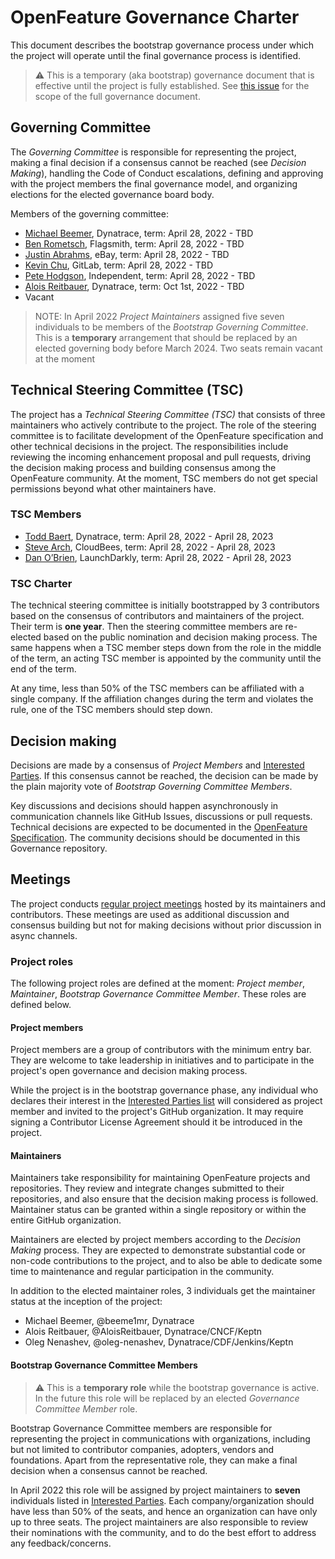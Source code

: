 # OpenFeature Governance Charter

This document describes the bootstrap governance process under which the project will operate
until the final governance process is identified.

> :warning: This is a temporary (aka bootstrap) governance document that
> is effective until the project is fully established.
> See [this issue](https://github.com/open-feature/governance/issues/11) for the scope of the full governance document.

## Governing Committee

The _Governing Committee_ is responsible for
representing the project,
making a final decision if a consensus cannot be reached (see _Decision Making_),
handling the Code of Conduct escalations,
defining and approving with the project members the final governance model,
and organizing elections for the elected governance board body.

Members of the governing committee:

- [Michael Beemer](https://github.com/beeme1mr), Dynatrace, term: April 28, 2022 - TBD
- [Ben Rometsch](https://github.com/dabeeeenster), Flagsmith, term: April 28, 2022 - TBD
- [Justin Abrahms](https://github.com/justinabrahms), eBay, term: April 28, 2022 - TBD
- [Kevin Chu](https://github.com/kbychu), GitLab, term: April 28, 2022 - TBD
- [Pete Hodgson](https://github.com/moredip), Independent, term: April 28, 2022 - TBD
- [Alois Reitbauer](https://github.com/aloisreitbauer), Dynatrace, term: Oct 1st, 2022 - TBD
- Vacant

> NOTE:
> In April 2022 _Project Maintainers_ assigned five seven individuals to be members of the _Bootstrap Governing Committee_.
> This is a **temporary** arrangement that should be replaced by an elected governing body before March 2024.
> Two seats remain vacant at the moment

## Technical Steering Committee (TSC)

The project has a _Technical Steering Committee (TSC)_
that consists of three maintainers who actively contribute to the project.
The role of the steering committee is to facilitate development of the
OpenFeature specification and other technical decisions in the project.
The responsibilities include reviewing the incoming enhancement proposal and pull requests,
driving the decision making process
and building consensus among the OpenFeature community.
At the moment, TSC members do not get special permissions beyond what other maintainers have.

### TSC Members

- [Todd Baert](https://github.com/toddbaert), Dynatrace, term: April 28, 2022 - April 28, 2023
- [Steve Arch](https://github.com/agentgonzo), CloudBees, term: April 28, 2022 - April 28, 2023
- [Dan O’Brien](https://github.com/InTheCloudDan), LaunchDarkly, term: April 28, 2022 - April 28, 2023

### TSC Charter

The technical steering committee is initially bootstrapped by 3 
contributors based on the consensus of contributors and maintainers of the project.
Their term is **one year**. 
Then the steering committee members are re-elected based on the public nomination and decision making process.
The same happens when a TSC member steps down from the role in the middle of the term,
an acting TSC member is appointed by the community until the end of the term.

At any time, less than 50% of the TSC members can be affiliated with a single company.
If the affiliation changes during the term and violates the rule,
one of the TSC members should step down.

## Decision making

Decisions are made by a consensus of _Project Members_ and [Interested Parties](./interested-parties.md).
If this consensus cannot be reached,
the decision can be made by the plain majority vote of _Bootstrap Governing Committee Members_.

<!-- TODO: List founding members or delegate the decision to CDF TAG App Delivery or another entity -->

Key discussions and decisions should happen asynchronously in communication channels like GitHub Issues, discussions or pull requests.
Technical decisions are expected to be documented in the
[OpenFeature Specification](https://github.com/open-feature/spec).
The community decisions should be documented in this Governance repository.

## Meetings

The project conducts [regular project meetings](https://github.com/open-feature/community#meetings-and-events)
hosted by its maintainers and contributors.
These meetings are used as additional discussion and consensus building
but not for making decisions without prior discussion in async channels.

### Project roles

The following project roles are defined at the moment:
_Project member_,
_Maintainer_,
_Bootstrap Governance Committee Member_.
These roles are defined below.

#### Project members

Project members are a group of contributors with the minimum entry bar.
They are welcome to take leadership in initiatives
and to participate in the project's open governance and decision making process.

While the project is in the bootstrap governance phase,
any individual who declares their interest in the [Interested Parties list](./interested-parties.md) will considered as project member and invited to the project's GitHub organization.
It may require signing a Contributor License Agreement should it be introduced in the project.

#### Maintainers

Maintainers take responsibility for maintaining OpenFeature projects and repositories.
They review and integrate changes submitted to their repositories,
and also ensure that the decision making process is followed.
Maintainer status can be granted within a single repository or within the entire GitHub organization.

Maintainers are elected by project members according to the _Decision Making_ process.
They are expected to demonstrate substantial code or non-code contributions to the project,
and to also be able to dedicate some time to maintenance and regular participation in the community.

In addition to the elected maintainer roles,
3 individuals get the maintainer status at the inception of the project:

- Michael Beemer, @beeme1mr, Dynatrace
- Alois Reitbauer, @AloisReitbauer, Dynatrace/CNCF/Keptn
- Oleg Nenashev, @oleg-nenashev, Dynatrace/CDF/Jenkins/Keptn

#### Bootstrap Governance Committee Members

> :warning: This is a **temporary role** while the bootstrap governance is active.
> In the future this role will be replaced by an elected _Governance Committee Member_ role.

Bootstrap Governance Committee members are responsible for representing the project in communications with organizations,
including but not limited to contributor companies, adopters, vendors and foundations.
Apart from the representative role,
they can make a final decision when a consensus cannot be reached.

In April 2022 this role will be assigned by project maintainers to **seven** individuals listed in [Interested Parties](./interested-parties.md).
Each company/organization should have less than 50% of the seats,
and hence an organization can have only up to three seats.
The project maintainers are also responsible to review their nominations with the community,
and to do the best effort to address any feedback/concerns.
